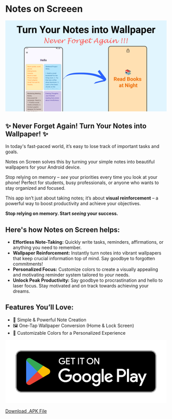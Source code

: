 # Notes on Screeen
![notes on screen](./img/screenshots_Cover.png)

## ✨ **Never Forget Again! Turn Your Notes into Wallpaper!** ✨

In today's fast-paced world, it’s easy to lose track of important tasks and goals. 

Notes on Screen solves this by turning your simple notes into beautiful wallpapers for your Android device. 

Stop relying on memory – *see* your priorities every time you look at your phone! Perfect for students, busy professionals, or anyone who wants to stay organized and focused.

This app isn’t just about taking notes; it’s about **visual reinforcement** – a powerful way to boost productivity and achieve your objectives.

**Stop relying on memory. Start *seeing* your success.**


## **Here's how Notes on Screen helps:**

*   **Effortless Note-Taking:** Quickly write tasks, reminders, affirmations, or anything you need to remember.
*   **Wallpaper Reinforcement:** Instantly turn notes into vibrant wallpapers that keep crucial information top of mind.  Say goodbye to forgotten commitments!
*   **Personalized Focus:** Customize colors to create a visually appealing and motivating reminder system tailored to *your* needs.
*   **Unlock Peak Productivity:** Say goodbye to procrastination and hello to laser focus.  Stay motivated and on track towards achieving your dreams.

## **Features You’ll Love:**

*   📝 Simple & Powerful Note Creation
*   🖼️ One-Tap Wallpaper Conversion (Home & Lock Screen)
*   🎨 Customizable Colors for a Personalized Experience


 [![Download](./img/google-play-badge.png)](https://play.google.com/store/apps/details?id=devesh.todo.notes)


[Download .APK File](https://github.com/DeveshRx/notes_on_screen_for_android/releases/latest/download/app-release.apk)




